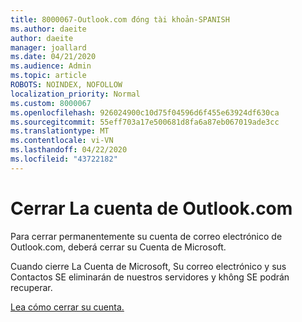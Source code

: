 ```yaml
---
title: 8000067-Outlook.com đóng tài khoản-SPANISH
ms.author: daeite
author: daeite
manager: joallard
ms.date: 04/21/2020
ms.audience: Admin
ms.topic: article
ROBOTS: NOINDEX, NOFOLLOW
localization_priority: Normal
ms.custom: 8000067
ms.openlocfilehash: 926024900c10d75f04596d6f455e63924df630ca
ms.sourcegitcommit: 55eff703a17e500681d8fa6a87eb067019ade3cc
ms.translationtype: MT
ms.contentlocale: vi-VN
ms.lasthandoff: 04/22/2020
ms.locfileid: "43722182"
---
```

# <a name="cerrar-la-cuenta-de-outlookcom"></a>Cerrar La cuenta de Outlook.com

Para cerrar permanentemente su cuenta de correo electrónico de Outlook.com, deberá cerrar su Cuenta de Microsoft.

Cuando cierre La Cuenta de Microsoft, Su correo electrónico y sus Contactos SE eliminarán de nuestros servidores y không SE podrán recuperar.

[Lea cómo cerrar su cuenta.](https://support.office.com/es-es/article/cerrar-la-cuenta-de-outlook-com-564b801e-2a47-4cb2-afa8-12ead3185038?ui=es-ES&rs=es-ES&ad=ES?wt.mc_id=Office_Outlook_com_Alchemy)